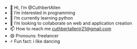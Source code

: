 - 👋 Hi, I’m @CuthbertAllen
- 👀 I’m interested in programming
- 🌱 I’m currently learning python
- 💞️ I’m looking to collaborate on web and application creation
- 📫 How to reach me cuthbertallenjr21@gmail.com
- 😄 Pronouns: freelancer
- ⚡ Fun fact: i like dancing

<!---
CuthbertAllen/CuthbertAllen is a ✨ special ✨ repository because its `README.md` (this file) appears on your GitHub profile.
You can click the Preview link to take a look at your changes.
--->
